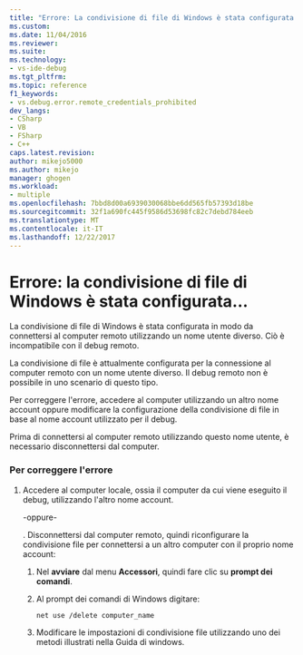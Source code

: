 ```yaml
---
title: "Errore: La condivisione di file di Windows è stata configurata... | Documenti Microsoft"
ms.custom: 
ms.date: 11/04/2016
ms.reviewer: 
ms.suite: 
ms.technology:
- vs-ide-debug
ms.tgt_pltfrm: 
ms.topic: reference
f1_keywords:
- vs.debug.error.remote_credentials_prohibited
dev_langs:
- CSharp
- VB
- FSharp
- C++
caps.latest.revision: 
author: mikejo5000
ms.author: mikejo
manager: ghogen
ms.workload:
- multiple
ms.openlocfilehash: 7bbd8d00a6939030068bbe6dd565fb57393d18be
ms.sourcegitcommit: 32f1a690fc445f9586d53698fc82c7debd784eeb
ms.translationtype: MT
ms.contentlocale: it-IT
ms.lasthandoff: 12/22/2017
---
```

# <a name="error-windows-file-sharing-has-been-configured"></a>Errore: la condivisione di file di Windows è stata configurata...
La condivisione di file di Windows è stata configurata in modo da connettersi al computer remoto utilizzando un nome utente diverso. Ciò è incompatibile con il debug remoto.  
  
 La condivisione di file è attualmente configurata per la connessione al computer remoto con un nome utente diverso. Il debug remoto non è possibile in uno scenario di questo tipo.  
  
 Per correggere l'errore, accedere al computer utilizzando un altro nome account oppure modificare la configurazione della condivisione di file in base al nome account utilizzato per il debug.  
  
 Prima di connettersi al computer remoto utilizzando questo nome utente, è necessario disconnettersi dal computer.  
  
### <a name="to-correct-this-error"></a>Per correggere l'errore  
  
1.  Accedere al computer locale, ossia il computer da cui viene eseguito il debug, utilizzando l'altro nome account.  
  
     -oppure-  
  
     . Disconnettersi dal computer remoto, quindi riconfigurare la condivisione file per connettersi a un altro computer con il proprio nome account:  
  
    1.  Nel **avviare** dal menu **Accessori**, quindi fare clic su **prompt dei comandi**.  
  
    2.  Al prompt dei comandi di Windows digitare:  
  
         `net use /delete computer_name`  
  
    3.  Modificare le impostazioni di condivisione file utilizzando uno dei metodi illustrati nella Guida di windows.